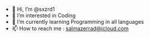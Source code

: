 - 👋 Hi, I’m @sxzrd1
- 👀 I’m interested in Coding
- 🌱 I’m currently learning Programming in all languages
- 📫 How to reach me : salmazerrad@icloud.com

<!---
sxzrd1/sxzrd1 is a ✨ special ✨ repository because its `README.md` (this file) appears on your GitHub profile.
You can click the Preview link to take a look at your changes.
--->
